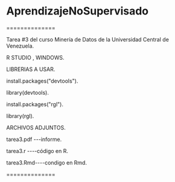 # AprendizajeNoSupervisado
==============

Tarea #3 del curso Minería de Datos de la Universidad Central de Venezuela.

R STUDIO ,  WINDOWS.

LIBRERIAS A USAR.

install.packages("devtools").

library(devtools).

install.packages("rgl").

library(rgl).


ARCHIVOS ADJUNTOS.

tarea3.pdf ---informe.

tarea3.r ----código en R.

tarea3.Rmd----condigo en Rmd.


==============
